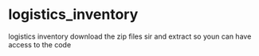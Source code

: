 # logistics_inventory
logistics inventory
download the zip files sir and extract so youn can have access to the code
